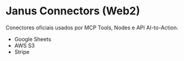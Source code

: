 # Janus Connectors (Web2)
Conectores oficiais usados por MCP Tools, Nodes e API AI-to-Action.

- Google Sheets
- AWS S3
- Stripe
